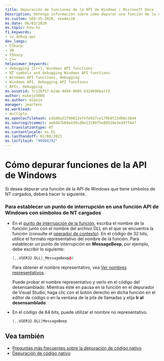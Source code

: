 ```yaml
---
title: Depuración de funciones de la API de Windows | Microsoft Docs
Description: Obtenga información sobre cómo depurar una función de la API de Windows que tiene símbolos de NT cargados. En el código de 32 bits, se usa el formato representativo del nombre de la función para establecer el punto de interrupción.
ms.custom: SEO-VS-2020, seodec18
ms.date: 06/03/2020
ms.topic: how-to
f1_keywords:
- vs.debug.api
dev_langs:
- CSharp
- VB
- FSharp
- C++
helpviewer_keywords:
- debugging [C++], Windows API functions
- NT symbols and debugging Windows API functions
- Windows API functions, debugging
- Windows API, debugging API functions
- APIs, debugging
ms.assetid: 7c126f57-62ab-4d94-9805-632d696ba1f0
author: mikejo5000
ms.author: mikejo
manager: jmartens
ms.workload:
- multiple
ms.openlocfilehash: e1bd0a31f99812efefe937ce179b8f23d66c38d4
ms.sourcegitcommit: ae6d47b09a439cd0e13180f5e89510e3e347fd47
ms.translationtype: HT
ms.contentlocale: es-ES
ms.lasthandoff: 02/08/2021
ms.locfileid: "99904292"
---
```

# <a name="how-can-i-debug-windows-api-functions"></a>Cómo depurar funciones de la API de Windows
Si desea depurar una función de la API de Windows que tiene símbolos de NT cargados, deberá hacer lo siguiente.

### <a name="to-set-a-breakpoint-on-a-windows-api-function-with-nt-symbols-loaded"></a>Para establecer un punto de interrupción en una función API de Windows con símbolos de NT cargados

- En el [punto de interrupción de la función](../debugger/using-breakpoints.md#BKMK_Set_a_breakpoint_in_a_source_file), escriba el nombre de la función junto con el nombre del archivo DLL en el que se encuentra la función (consulte el [operador de contexto](../debugger/context-operator-cpp.md)). En el código de 32 bits, utilice el formato representativo del nombre de la función. Para establecer un punto de interrupción en **MessageBeep**, por ejemplo, debe escribir lo siguiente:

    ```cpp
    {,,USER32.DLL}_MessageBeep@4
    ```

     Para obtener el nombre representativo, vea [Ver nombres representativos](/previous-versions/5x49w699(v=vs.140)).

     Puede probar el nombre representativo y verlo en el código del desensamblado. Mientras esté en pausa en la función en el depurador de Visual Studio, haga clic con el botón derecho en dicha función en el editor de código o en la ventana de la pila de llamadas y elija **Ir al desensamblado**.

- En el código de 64 bits, puede utilizar el nombre no representativo.

    ```cpp
    {,,USER32.DLL}MessageBeep
    ```

## <a name="see-also"></a>Vea también
- [Preguntas más frecuentes sobre la depuración de código nativo](../debugger/debugging-native-code-faqs.md)
- [Depuración de código nativo](../debugger/debugging-native-code.md)